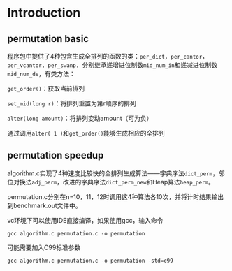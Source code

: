# Introduction

## permutation basic

程序包中提供了4种包含生成全排列的函数的类：`per_dict`，`per_cantor`，`per_vcantor`，`per_swanp`，分别继承递增进位制数`mid_num_in`和递减进位制数`mid_num_de`，有类方法：

`get_order()`：获取当前排列

`set_mid(long r)`：将排列重置为第r顺序的排列

`alter(long amount)`：将排列变动amount（可为负）

通过调用`alter( 1 )`和`get_order()`能够生成相应的全排列


## permutation speedup

algorithm.c实现了4种速度比较快的全排列生成算法——字典序法`dict_perm`，邻位对换法`adj_perm`，改进的字典序法`dict_perm_new`和Heap算法`heap_perm`。

permutation.c分别在n=10，11，12时调用这4种算法各10次，并将计时结果输出到benchmark.out文件中。

vc环境下可以使用IDE直接编译，如果使用gcc，输入命令

`gcc algorithm.c permutation.c -o permutation`

可能需要加入C99标准参数

`gcc algorithm.c permutation.c -o permutation -std=c99`